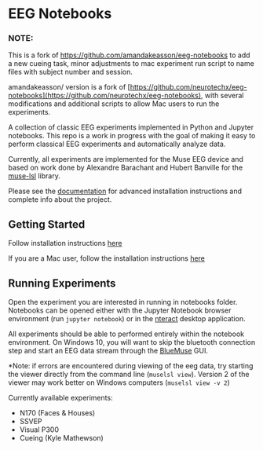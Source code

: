 # EEG Notebooks

### NOTE:
This is a fork of https://github.com/amandakeasson/eeg-notebooks to add a new cueing task, minor adjustments to mac experiment run script to name files with subject number and session.

amandakeasson/ version is a fork of [https://github.com/neurotechx/eeg-notebooks](https://github.com/neurotechx/eeg-notebooks), with several modifications and additional scripts to allow Mac users to run the experiments. 

A collection of classic EEG experiments implemented in Python and Jupyter notebooks. This repo is a work in progress with the goal of making it easy to perform classical EEG experiments and automatically analyze data.

Currently, all experiments are implemented for the Muse EEG device and based on work done by Alexandre Barachant and Hubert Banville for the [muse-lsl](https://github.com/alexandrebarachant/muse-lsl) library. 

Please see the [documentation](http://eeg-notebooks.readthedocs.io/) for advanced installation instructions and complete info about the project.

## Getting Started

Follow installation instructions [here](http://eeg-notebooks.readthedocs.io/en/latest/setup_instructions_windows.html)

If you are a Mac user, follow the installation instructions [here](https://github.com/amandakeasson/eeg-notebooks/blob/master/mac_instructions.pdf)

## Running Experiments

Open the experiment you are interested in running in notebooks folder. Notebooks can be opened either with the Jupyter Notebook browser environment (run `jupyter notebook`) or in the [nteract](https://nteract.io/desktop) desktop application.

All experiments should be able to performed entirely within the notebook environment. On Windows 10, you will want to skip the bluetooth connection step and start an EEG data stream through the [BlueMuse](https://github.com/kowalej/BlueMuse) GUI.

*Note: if errors are encountered during viewing of the eeg data, try starting the viewer directly from the command line (`muselsl view`). Version 2 of the viewer may work better on Windows computers (`muselsl view -v 2`)

Currently available experiments: 
- N170 (Faces & Houses)
- SSVEP
- Visual P300
- Cueing (Kyle Mathewson)

